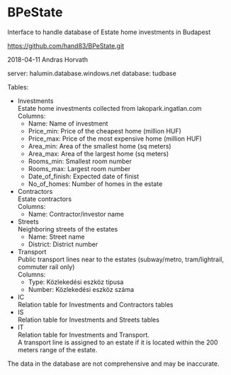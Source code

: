 # BPeState
Interface to handle database of Estate home investments in Budapest

https://github.com/hand83/BPeState.git

2018-04-11
Andras Horvath

server: halumin.database.windows.net
database: tudbase

Tables:
- Investments  
Estate home investments collected from lakopark.ingatlan.com  
Columns:
	- Name: Name of investment
	- Price_min: Price of the cheapest home (million HUF)
	- Price_max: Price of the most expensive home (million HUF)
	- Area_min: Area of the smallest home (sq meters)
	- Area_max: Area of the largest home (sq meters)
	- Rooms_min: Smallest room number
	- Rooms_max: Largest room number
	- Date_of_finish: Expected date of finist
	- No_of_homes: Number of homes in the estate
- Contractors  
Estate contractors  
Columns:
	- Name: Contractor/investor name
- Streets  
Neighboring streets of the estates  
	- Name: Street name
	- District: District number
- Transport  
Public transport lines near to the estates (subway/metro, tram/lightrail, commuter rail only)  
Columns:
	- Type: Közlekedési eszköz típusa
	- Number: Közlekedési eszköz száma
- IC  
Relation table for Investments and Contractors tables
- IS  
Relation table for Investments and Streets tables
- IT  
Relation table for Investments and Transport.  
A transport line is assigned to an estate if it is located within the 200 meters range of the estate.  
  
The data in the database are not comprehensive and may be inaccurate.

